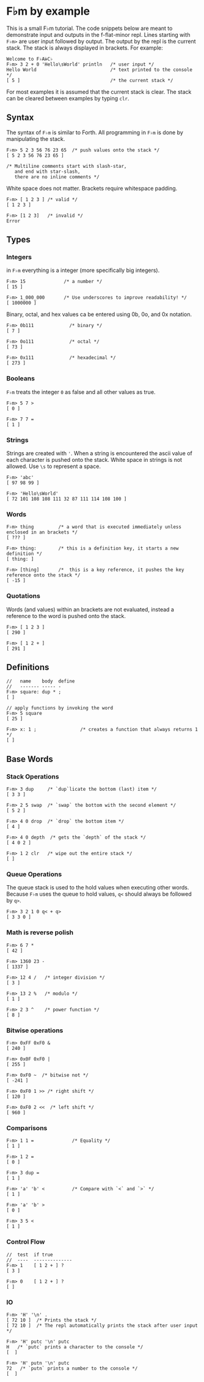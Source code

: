 # F♭m by example

This is a small F♭m tutorial.  The code snippets below are meant to demonstrate input and outputs in the f-flat-minor repl.  Lines starting with `F♭m>` are user input followed by output.  The output by the repl is the current stack.  The stack is always displayed in brackets.  For example:

```
Welcome to F♭A𝄫C♭
F♭m> 3 2 + 0 'Hello\sWorld' println   /* user input */
Hello World                           /* text printed to the console */
[ 5 ]                                 /* the current stack */
```

For most examples it is assumed that the current stack is clear. The stack can be cleared between examples by typing `clr`.

## Syntax

The syntax of `F♭m` is similar to Forth.  All programming in `F♭m` is done by manipulating the stack.

```
F♭m> 5 2 3 56 76 23 65  /* push values onto the stack */
[ 5 2 3 56 76 23 65 ]
```

```
/* Multiline comments start with slash-star,
   and end with star-slash,
   there are no inline comments */
```

White space does not matter.  Brackets require whitespace padding.

```
F♭m> [ 1 2 3 ] /* valid */
[ 1 2 3 ]

F♭m> [1 2 3]   /* invalid */
Error
```

## Types

### Integers

in `F♭m` everything is a integer (more specifically big integers).

```
F♭m> 15              /* a number */
[ 15 ]

F♭m> 1_000_000       /* Use underscores to improve readability! */
[ 1000000 ]
```

Binary, octal, and hex values ca be entered using 0b, 0o, and 0x notation.

```
F♭m> 0b111             /* binary */
[ 7 ]

F♭m> 0o111             /* octal */
[ 73 ]

F♭m> 0x111             /* hexadecimal */
[ 273 ]
```

### Booleans

`F♭m` treats the integer `0` as false and all other values as true.

```
F♭m> 5 7 >
[ 0 ]

F♭m> 7 7 =
[ 1 ]
```

### Strings

Strings are created with `'`.  When a string is encountered the ascii value of each character is pushed onto the stack.  White space in strings is not allowed.  Use `\s` to represent a space.

```
F♭m> 'abc'
[ 97 98 99 ]

F♭m> 'Hello\sWorld'
[ 72 101 108 108 111 32 87 111 114 108 100 ]
```

### Words

```
F♭m> thing         /* a word that is executed immediately unless enclosed in an brackets */
[ ??? ]

F♭m> thing:        /* this is a definition key, it starts a new definition */
[ thing: ]

F♭m> [thing]       /*  this is a key reference, it pushes the key reference onto the stack */
[ -15 ]
```

### Quotations

Words (and values) within an brackets are not evaluated, instead a reference to the word is pushed onto the stack.

```
F♭m> [ 1 2 3 ]
[ 290 ]

F♭m> [ 1 2 + ]
[ 291 ]
```

## Definitions

```
//   name    body  define
//   ------- ----- -
F♭m> square: dup * ;
[ ]

// apply functions by invoking the word
F♭m> 5 square
[ 25 ]

F♭m> x: 1 ;                /* creates a function that always returns 1 */
[ ]
```

## Base Words

### Stack Operations

```
F♭m> 3 dup     /* `dup`licate the bottom (last) item */
[ 3 3 ]

F♭m> 2 5 swap  /* `swap` the bottom with the second element */
[ 5 2 ]

F♭m> 4 0 drop  /* `drop` the bottom item */
[ 4 ]

F♭m> 4 0 depth  /* gets the `depth` of the stack */
[ 4 0 2 ]

F♭m> 1 2 clr   /* wipe out the entire stack */
[ ]
```

### Queue Operations

The queue stack is used to the hold values when executing other words.  Because `F♭m` uses the queue to hold values,  `q<` should always be followed by `q>`.

```
F♭m> 3 2 1 0 q< + q>
[ 3 3 0 ]
```

### Math is reverse polish

```
F♭m> 6 7 *
[ 42 ]

F♭m> 1360 23 -
[ 1337 ]

F♭m> 12 4 /   /* integer division */ 
[ 3 ]

F♭m> 13 2 %   /* modulo */
[ 1 ]

F♭m> 2 3 ^    /* power function */
[ 8 ]
```

### Bitwise operations

```
F♭m> 0xFF 0xF0 &
[ 240 ]

F♭m> 0x0F 0xF0 |
[ 255 ]

F♭m> 0xF0 ~  /* bitwise not */
[ -241 ]

F♭m> 0xF0 1 >> /* right shift */
[ 120 ]

F♭m> 0xF0 2 <<  /* left shift */
[ 960 ]
```

### Comparisons

```
F♭m> 1 1 =              /* Equality */
[ 1 ]

F♭m> 1 2 =
[ 0 ]

F♭m> 3 dup =
[ 1 ]

F♭m> 'a' 'b' <          /* Compare with `<` and `>` */
[ 1 ]

F♭m> 'a' 'b' >
[ 0 ]

F♭m> 3 5 <
[ 1 ]
```

### Control Flow

```
//  test  if true            
//  ----  --------------
F♭m> 1    [ 1 2 + ] ?
[ 3 ]

F♭m> 0    [ 1 2 + ] ?
[ ]
```

### IO

```
F♭m> 'H' '\n' .
[ 72 10 ]  /* Prints the stack */
[ 72 10 ]  /* The repl automatically prints the stack after user input */

F♭m> 'H' putc '\n' putc
H   /* `putc` prints a character to the console */
[  ]

F♭m> 'H' putn '\n' putc
72   /* `putn` prints a number to the console */
[  ]
```
